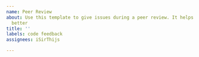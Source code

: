 ```yaml
---
name: Peer Review
about: Use this template to give issues during a peer review. It helps to keep track
  better
title: ''
labels: code feedback
assignees: iSirThijs

---
```



